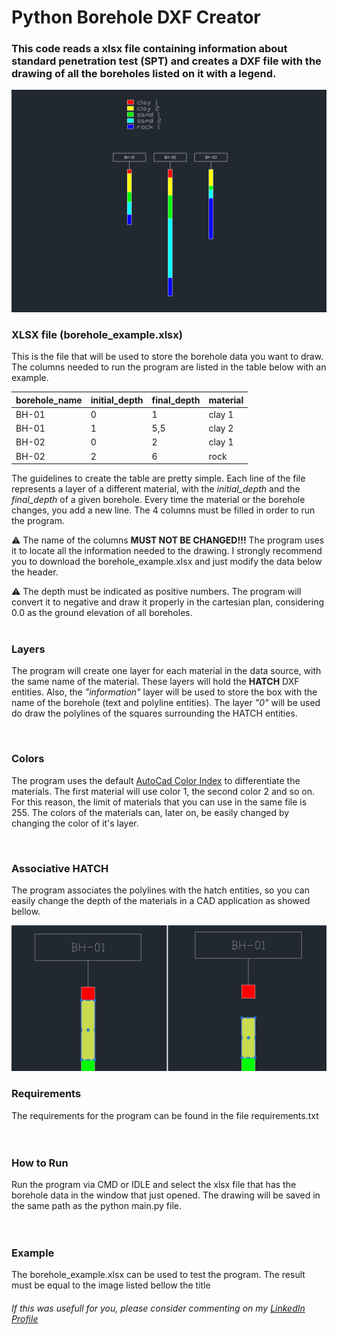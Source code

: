 <h1>Python Borehole DXF Creator</h1>

### This code reads a xlsx file containing information about standard penetration test (SPT) and creates a DXF file with the drawing of all the boreholes listed on it with a legend.

<img src=/static/DXF_log_image.png>

<h3>XLSX file (borehole_example.xlsx)</h3>

<p1>This is the file that will be used to store the borehole data you want to draw. The columns needed to run the program are listed in the table below with an example. </p1>

| borehole_name | initial_depth | final_depth | material |
| --- | --- | --- | --- |
| BH-01 | 0 | 1 | clay 1 |
| BH-01 | 1 | 5,5 | clay 2 |
| BH-02 | 0 | 2 | clay 1 |
| BH-02 | 2 | 6 | rock |

<p1>The guidelines to create the table are pretty simple. Each line of the file represents a layer of a different material, with the *initial_depth* and the *final_depth* of a given borehole. Every time the material or the borehole changes, you add a new line. The 4  columns must be filled in order to run the program.</p1>


<p1>⚠️  The name of the columns **MUST NOT BE CHANGED!!!** The program uses it to locate all the information needed to the drawing. I strongly recommend you to download the borehole_example.xlsx and just modify the data below the header.</p1>

<p1>⚠️  The depth must be indicated as positive numbers. The program will convert it to negative and draw it properly in the cartesian plan, considering 0.0 as the ground elevation of all boreholes.</p1>
<br> 
<br>  
<h3>Layers</h3>

<p1>The program will create one layer for each material in the data source, with the same name of the material. These layers will hold the **HATCH** DXF entities. Also, the *"information"* layer will be used to store the box with the name of the borehole (text and polyline entities). The layer *"0"* will be used do draw the polylines of the squares surrounding the HATCH entities.</p>
<br>  
<h3>Colors</h3>

<p1>The program uses the default <a href="https://ezdxf.readthedocs.io/en/stable/concepts/aci.html?highlight=color%20system">AutoCad Color Index</a> to differentiate the materials. The first material will use color 1, the second color 2 and so on. For this reason, the limit of materials that you can use in the same file is 255. The colors of the materials can, later on, be easily changed by changing the color of it's layer.</p>
<br>  
<h3>Associative HATCH</h3>

<p1>The program associates the polylines with the hatch entities, so you can easily change the depth of the materials in a CAD application as showed bellow.</p1>

<img src=/static/DXF_log_associative.png>
<br> 
<h3>Requirements</h3>
 
<p1>The requirements for the program can be found in the file requirements.txt</p1>
<br>  
<br>  
<h3>How to Run</h3>

<p1>Run the program via CMD or IDLE and select the xlsx file that has the borehole data in the window that just opened. The drawing will be saved in the same path as the python main.py file.</p1>
<br>  
<br>  
<h3>Example</h3>

<p1>The borehole_example.xlsx can be used to test the program. The result must be equal to the image listed bellow the title</p1>

<h6>If this was usefull for you, please consider commenting on my <a href="https://www.linkedin.com/in/marcus-paulo-zucareli-dias-rodrigues-734690105/?locale=en_US">LinkedIn Profile</a></h6>

